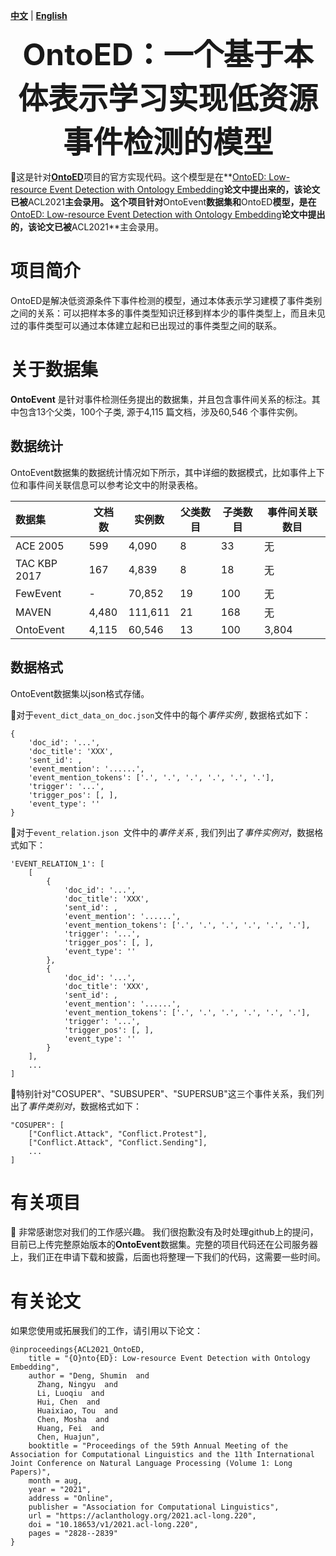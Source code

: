 [**中文**](https://github.com/231sm/Reasoning_In_EE/blob/main/README_CN.md) | [**English**](https://github.com/231sm/Reasoning_In_EE/blob/main/README.md)

<p align="center">
  	<font size=16><strong>OntoED：一个基于本体表示学习实现低资源事件检测的模型</strong></font>
</p>


🍎这是针对[**OntoED**](https://github.com/231sm/Reasoning_In_EE)项目的官方实现代码。这个模型是在**[OntoED: Low-resource Event Detection with Ontology Embedding](https://aclanthology.org/2021.acl-long.220)**论文中提出来的，该论文已被**ACL2021**主会录用。
这个项目针对**OntoEvent**数据集和**OntoED**模型，是在**[OntoED: Low-resource Event Detection with Ontology Embedding](https://arxiv.org/pdf/2105.10922.pdf)**论文中提出的，该论文已被**ACL2021**主会录用。


# 项目简介
OntoED是解决低资源条件下事件检测的模型，通过本体表示学习建模了事件类别之间的关系：可以把样本多的事件类型知识迁移到样本少的事件类型上，而且未见过的事件类型可以通过本体建立起和已出现过的事件类型之间的联系。

# 关于数据集
**OntoEvent** 是针对事件检测任务提出的数据集，并且包含事件间关系的标注。其中包含13个父类，100个子类, 源于4,115 篇文档，涉及60,546 个事件实例。

## 数据统计
OntoEvent数据集的数据统计情况如下所示，其中详细的数据模式，比如事件上下位和事件间关联信息可以参考论文中的附录表格。

数据集 		| 文档数 | 实例数 | 父类数目 | 子类数目 | 事件间关联数目 |
| :----------------- | ---------------- | ---------------- | ---------------- | ---------------- | ---------------- |
ACE 2005 		| 599 | 4,090 | 8 | 33 | 无 |
TAC KBP 2017 	| 167 | 4,839 | 8 | 18  | 无 |
FewEvent 		      | - | 70,852 | 19 | 100  | 无 |
MAVEN 			| 4,480 | 111,611 | 21 | 168  | 无 |
OntoEvent	| 4,115 | 60,546 | 13 | 100 | 3,804 |

## 数据格式
OntoEvent数据集以json格式存储。

🍒对于```event_dict_data_on_doc.json```文件中的每个*事件实例* , 数据格式如下：

```
{
	'doc_id': '...', 
	'doc_title': 'XXX', 
	'sent_id': , 
	'event_mention': '......', 
	'event_mention_tokens': ['.', '.', '.', '.', '.', '.'], 
	'trigger': '...', 
	'trigger_pos': [, ], 
	'event_type': ''
}
```

🍒对于```event_relation.json ```文件中的*事件关系* , 我们列出了*事件实例对*，数据格式如下：

```
'EVENT_RELATION_1': [ 
    [
        {
        	'doc_id': '...', 
        	'doc_title': 'XXX', 
        	'sent_id': , 
        	'event_mention': '......', 
        	'event_mention_tokens': ['.', '.', '.', '.', '.', '.'], 
        	'trigger': '...', 
        	'trigger_pos': [, ], 
        	'event_type': ''
        }, 
        {
        	'doc_id': '...', 
        	'doc_title': 'XXX', 
        	'sent_id': , 
        	'event_mention': '......', 
        	'event_mention_tokens': ['.', '.', '.', '.', '.', '.'], 
        	'trigger': '...', 
        	'trigger_pos': [, ], 
        	'event_type': ''
        }
    ], 
    ...
]
```

🍒特别针对"COSUPER"、"SUBSUPER"、"SUPERSUB"这三个事件关系，我们列出了*事件类别对*，数据格式如下：

```
"COSUPER": [
    ["Conflict.Attack", "Conflict.Protest"], 
    ["Conflict.Attack", "Conflict.Sending"], 
    ...
]
```


# 有关项目
🤗 非常感谢您对我们的工作感兴趣。
我们很抱歉没有及时处理github上的提问，目前已上传完整原始版本的**OntoEvent**数据集。完整的项目代码还在公司服务器上，我们正在申请下载和披露，后面也将整理一下我们的代码，这需要一些时间。


# 有关论文
如果您使用或拓展我们的工作，请引用以下论文：

```
@inproceedings{ACL2021_OntoED,
    title = "{O}nto{ED}: Low-resource Event Detection with Ontology Embedding",
    author = "Deng, Shumin  and
      Zhang, Ningyu  and
      Li, Luoqiu  and
      Hui, Chen  and
      Huaixiao, Tou  and
      Chen, Mosha  and
      Huang, Fei  and
      Chen, Huajun",
    booktitle = "Proceedings of the 59th Annual Meeting of the Association for Computational Linguistics and the 11th International Joint Conference on Natural Language Processing (Volume 1: Long Papers)",
    month = aug,
    year = "2021",
    address = "Online",
    publisher = "Association for Computational Linguistics",
    url = "https://aclanthology.org/2021.acl-long.220",
    doi = "10.18653/v1/2021.acl-long.220",
    pages = "2828--2839"
}
```



